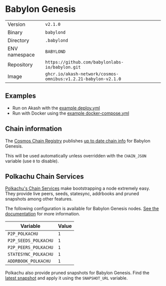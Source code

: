 # Babylon Genesis

| | |
|---|---|
|Version|`v2.1.0`|
|Binary|`babylond`|
|Directory|`.babylond`|
|ENV namespace|`BABYLOND`|
|Repository|`https://github.com/babylonlabs-io/babylon.git`|
|Image|`ghcr.io/akash-network/cosmos-omnibus:v1.2.21-babylon-v2.1.0`|

## Examples

- Run on Akash with the [example deploy.yml](./deploy.yml)
- Run with Docker using the [example docker-compose.yml](./docker-compose.yml)

## Chain information

The [Cosmos Chain Registry](https://github.com/cosmos/chain-registry) publishes [up to date chain info](https://raw.githubusercontent.com/cosmos/chain-registry/master/babylon/chain.json) for Babylon Genesis.

This will be used automatically unless overridden with the `CHAIN_JSON` variable (use `0` to disable).

## Polkachu Chain Services

[Polkachu's Chain Services](https://www.polkachu.com/networks/babylon) make bootstrapping a node extremely easy. They provide live peers, seeds, statesync, addrbooks and pruned snapshots among other features.

The following configuration is available for Babylon Genesis nodes. [See the documentation](../README.md#polkachu-services) for more information.

|Variable|Value|
|---|---|
|`P2P_POLKACHU`|`1`|
|`P2P_SEEDS_POLKACHU`|`1`|
|`P2P_PEERS_POLKACHU`|`1`|
|`STATESYNC_POLKACHU`|`1`|
|`ADDRBOOK_POLKACHU`|`1`|

Polkachu also provide pruned snapshots for Babylon Genesis. Find the [latest snapshot](https://polkachu.com/tendermint_snapshots/babylon) and apply it using the `SNAPSHOT_URL` variable.
